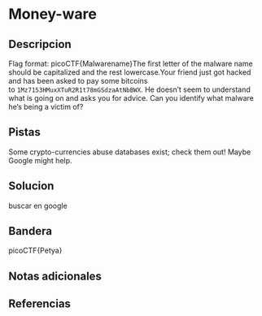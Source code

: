 # Money-ware


## Descripcion
Flag format: picoCTF{Malwarename}The first letter of the malware name should be capitalized and the rest lowercase.Your friend just got hacked and has been asked to pay some bitcoins to `1Mz7153HMuxXTuR2R1t78mGSdzaAtNbBWX`. He doesn’t seem to understand what is going on and asks you for advice. Can you identify what malware he’s being a victim of?
## Pistas
Some crypto-currencies abuse databases exist; check them out!
Maybe Google might help.

## Solucion
buscar en google
## Bandera
picoCTF{Petya}
## Notas adicionales


## Referencias
